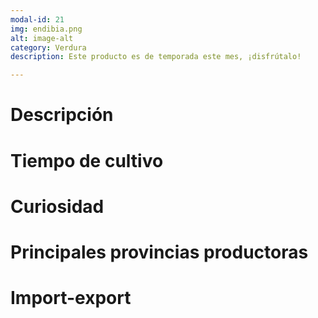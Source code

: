 ```yaml
---
modal-id: 21
img: endibia.png
alt: image-alt
category: Verdura
description: Este producto es de temporada este mes, ¡disfrútalo!

---
```

# Descripción

# Tiempo de cultivo

# Curiosidad

# Principales provincias productoras
<div class="chart"></div>

# Import-export
<svg class="import-export" width="600" height="350"></svg>